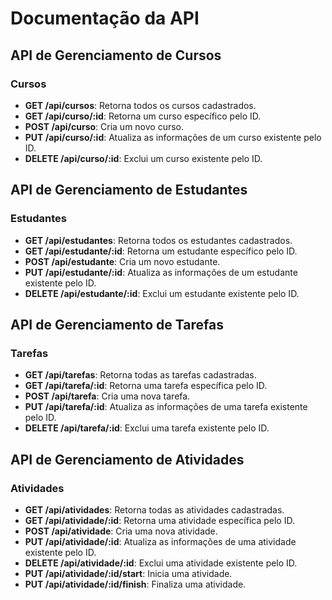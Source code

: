 # Documentação da API

## API de Gerenciamento de Cursos

### Cursos

- **GET /api/cursos**: Retorna todos os cursos cadastrados.
- **GET /api/curso/:id**: Retorna um curso específico pelo ID.
- **POST /api/curso**: Cria um novo curso.
- **PUT /api/curso/:id**: Atualiza as informações de um curso existente pelo ID.
- **DELETE /api/curso/:id**: Exclui um curso existente pelo ID.

## API de Gerenciamento de Estudantes

### Estudantes

- **GET /api/estudantes**: Retorna todos os estudantes cadastrados.
- **GET /api/estudante/:id**: Retorna um estudante específico pelo ID.
- **POST /api/estudante**: Cria um novo estudante.
- **PUT /api/estudante/:id**: Atualiza as informações de um estudante existente pelo ID.
- **DELETE /api/estudante/:id**: Exclui um estudante existente pelo ID.

## API de Gerenciamento de Tarefas

### Tarefas

- **GET /api/tarefas**: Retorna todas as tarefas cadastradas.
- **GET /api/tarefa/:id**: Retorna uma tarefa específica pelo ID.
- **POST /api/tarefa**: Cria uma nova tarefa.
- **PUT /api/tarefa/:id**: Atualiza as informações de uma tarefa existente pelo ID.
- **DELETE /api/tarefa/:id**: Exclui uma tarefa existente pelo ID.

## API de Gerenciamento de Atividades

### Atividades

- **GET /api/atividades**: Retorna todas as atividades cadastradas.
- **GET /api/atividade/:id**: Retorna uma atividade específica pelo ID.
- **POST /api/atividade**: Cria uma nova atividade.
- **PUT /api/atividade/:id**: Atualiza as informações de uma atividade existente pelo ID.
- **DELETE /api/atividade/:id**: Exclui uma atividade existente pelo ID.
- **PUT /api/atividade/:id/start**: Inicia uma atividade.
- **PUT /api/atividade/:id/finish**: Finaliza uma atividade.
